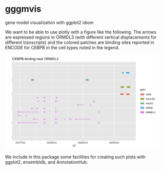 # gggmvis

gene model visualization with ggplot2 idiom

We want to be able to use plotly with a figure like
the following.  The arrows are expressed regions in
ORMDL3 (with different vertical displacements for different
transcripts) and the colored patches are binding sites
reported in ENCODE for CEBPB in the cell types noted in the legend.

![](ormdl3CEBPB.png)

We include in this package some facilities for creating
such plots with ggplot2, ensembldb, and AnnotationHub.


